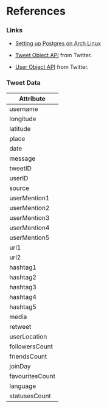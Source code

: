 # References

### Links

- [Setting up Postgres on Arch Linux](https://netarky.com/programming/arch_linux/Arch_Linux_PostgreSQL_database_setup.html)

- [Tweet Object API](https://developer.twitter.com/en/docs/tweets/data-dictionary/overview/tweet-object) from Twitter.
- [User Object API](https://developer.twitter.com/en/docs/tweets/data-dictionary/overview/user-object) from Twitter.

### Tweet Data

| Attribute |
|---|
| username |
| longitude |
| latitude |
| place |
| date |
| message |
| tweetID |
| userID |
| source |
| userMention1 |
| userMention2 |
| userMention3 |
| userMention4 |
| userMention5 |
| url1 |
| url2 |
| hashtag1 |
| hashtag2 |
| hashtag3 |
| hashtag4 |
| hashtag5 |
| media |
| retweet |
| userLocation |
| followersCount |
| friendsCount |
| joinDay |
| favouritesCount |
| language |
| statusesCount |
